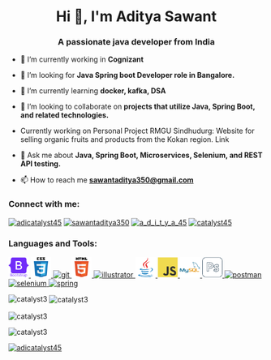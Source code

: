 <h1 align="center">Hi 👋, I'm Aditya Sawant</h1>
<h3 align="center">A passionate java developer from India</h3>


- 🔭 I’m currently working in **Cognizant**

- 🤔 I’m looking for **Java Spring boot Developer role in Bangalore.**

- 🌱 I’m currently learning **docker, kafka, DSA**

- 👯 I’m looking to collaborate on **projects that utilize Java, Spring Boot, and related technologies.**

- Currently working on Personal Project RMGU Sindhudurg: Website for selling organic fruits and products from the Kokan region. <a herf="https://github.com/Catalyst3/MyEcomApp.git">Link</a>

- 💬 Ask me about **Java, Spring Boot, Microservices, Selenium, and REST API testing.**

- 📫 How to reach me **sawantaditya350@gmail.com**

<h3 align="left">Connect with me:</h3>
<p align="left">
<a href="https://twitter.com/adicatalyst45" target="blank"><img align="center" src="https://raw.githubusercontent.com/rahuldkjain/github-profile-readme-generator/master/src/images/icons/Social/twitter.svg" alt="adicatalyst45" height="30" width="40" /></a>
<a href="https://linkedin.com/in/sawantaditya350" target="blank"><img align="center" src="https://raw.githubusercontent.com/rahuldkjain/github-profile-readme-generator/master/src/images/icons/Social/linked-in-alt.svg" alt="sawantaditya350" height="30" width="40" /></a>
<a href="https://instagram.com/a_d_i_t_y_a_45" target="blank"><img align="center" src="https://raw.githubusercontent.com/rahuldkjain/github-profile-readme-generator/master/src/images/icons/Social/instagram.svg" alt="a_d_i_t_y_a_45" height="30" width="40" /></a>
<a href="https://www.leetcode.com/catalyst45" target="blank"><img align="center" src="https://raw.githubusercontent.com/rahuldkjain/github-profile-readme-generator/master/src/images/icons/Social/leet-code.svg" alt="catalyst45" height="30" width="40" /></a>
</p>

<h3 align="left">Languages and Tools:</h3>
<p align="left"> <a href="https://getbootstrap.com" target="_blank" rel="noreferrer"> <img src="https://raw.githubusercontent.com/devicons/devicon/master/icons/bootstrap/bootstrap-plain-wordmark.svg" alt="bootstrap" width="40" height="40"/> </a> <a href="https://www.w3schools.com/css/" target="_blank" rel="noreferrer"> <img src="https://raw.githubusercontent.com/devicons/devicon/master/icons/css3/css3-original-wordmark.svg" alt="css3" width="40" height="40"/> </a> <a href="https://git-scm.com/" target="_blank" rel="noreferrer"> <img src="https://www.vectorlogo.zone/logos/git-scm/git-scm-icon.svg" alt="git" width="40" height="40"/> </a> <a href="https://www.w3.org/html/" target="_blank" rel="noreferrer"> <img src="https://raw.githubusercontent.com/devicons/devicon/master/icons/html5/html5-original-wordmark.svg" alt="html5" width="40" height="40"/> </a> <a href="https://www.adobe.com/in/products/illustrator.html" target="_blank" rel="noreferrer"> <img src="https://www.vectorlogo.zone/logos/adobe_illustrator/adobe_illustrator-icon.svg" alt="illustrator" width="40" height="40"/> </a> <a href="https://www.java.com" target="_blank" rel="noreferrer"> <img src="https://raw.githubusercontent.com/devicons/devicon/master/icons/java/java-original.svg" alt="java" width="40" height="40"/> </a> <a href="https://developer.mozilla.org/en-US/docs/Web/JavaScript" target="_blank" rel="noreferrer"> <img src="https://raw.githubusercontent.com/devicons/devicon/master/icons/javascript/javascript-original.svg" alt="javascript" width="40" height="40"/> </a> <a href="https://www.mysql.com/" target="_blank" rel="noreferrer"> <img src="https://raw.githubusercontent.com/devicons/devicon/master/icons/mysql/mysql-original-wordmark.svg" alt="mysql" width="40" height="40"/> </a> <a href="https://www.photoshop.com/en" target="_blank" rel="noreferrer"> <img src="https://raw.githubusercontent.com/devicons/devicon/master/icons/photoshop/photoshop-line.svg" alt="photoshop" width="40" height="40"/> </a> <a href="https://postman.com" target="_blank" rel="noreferrer"> <img src="https://www.vectorlogo.zone/logos/getpostman/getpostman-icon.svg" alt="postman" width="40" height="40"/> </a> <a href="https://www.selenium.dev" target="_blank" rel="noreferrer"> <img src="https://raw.githubusercontent.com/detain/svg-logos/780f25886640cef088af994181646db2f6b1a3f8/svg/selenium-logo.svg" alt="selenium" width="40" height="40"/> </a> <a href="https://spring.io/" target="_blank" rel="noreferrer"> <img src="https://www.vectorlogo.zone/logos/springio/springio-icon.svg" alt="spring" width="40" height="40"/> </a> </p>

<p><img align="left" src="https://github-readme-stats.vercel.app/api/top-langs?username=catalyst3&show_icons=true&locale=en&layout=compact" alt="catalyst3" /></p>

<p>&nbsp;<img align="center" src="https://github-readme-stats.vercel.app/api?username=catalyst3&show_icons=true&locale=en" alt="catalyst3" /></p>

<p><img align="center" src="https://github-readme-streak-stats.herokuapp.com/?user=catalyst3&" alt="catalyst3" /></p>
<p align="left"> <img src="https://komarev.com/ghpvc/?username=catalyst3&label=Profile%20views&color=0e75b6&style=flat" alt="catalyst3" /> </p>
<p align="left"> <a href="https://twitter.com/adicatalyst45" target="blank"><img src="https://img.shields.io/twitter/follow/adicatalyst45?logo=twitter&style=for-the-badge" alt="adicatalyst45" /></a> </p>
